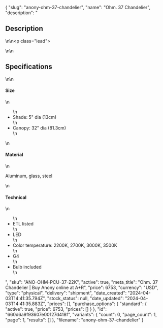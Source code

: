 {
  "slug": "anony-ohm-37-chandelier",
  "name": "Ohm. 37 Chandelier",
  "description": "<h2>Description</h2>\n<!-- split -->\n<p class=\"lead\"> </p>\n<!-- split -->\n<h2>Specifications</h2>\n<!-- split -->\n<h4>Size</h4>\n<ul>\n<li>Shade: 5\" dia (13cm)</li>\n<li>Canopy: 32\" dia (81.3cm)</li>\n</ul>\n<h4>Material</h4>\n<p>Aluminum, glass, steel</p>\n<h4>Technical</h4>\n<ul>\n<li>ETL listed</li>\n<li>LED</li>\n<li>Color temperature: 2200K, 2700K, 3000K, 3500K</li>\n<li>G4</li>\n<li>Bulb included</li>\n</ul>",
  "sku": "ANO-OHM-PCU-37-22K",
  "active": true,
  "meta_title": "Ohm. 37 Chandelier | Buy Anony online at A+R",
  "price": 6753,
  "currency": "USD",
  "type": "physical",
  "delivery": "shipment",
  "date_created": "2024-04-03T14:41:35.794Z",
  "stock_status": null,
  "date_updated": "2024-04-03T14:41:35.883Z",
  "prices": [],
  "purchase_options": {
    "standard": {
      "active": true,
      "price": 6753,
      "prices": []
    }
  },
  "id": "660d6a9f93607e00127d418f",
  "variants": {
    "count": 0,
    "page_count": 1,
    "page": 1,
    "results": []
  },
  "filename": "anony-ohm-37-chandelier"
}